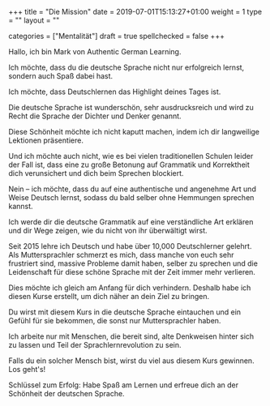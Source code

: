 +++
title = "Die Mission"
date =  2019-07-01T15:13:27+01:00
weight = 1
type = ""
layout = ""

categories = ["Mentalität"]
draft = true
spellchecked = false
+++

Hallo, ich bin Mark von Authentic German Learning.

Ich möchte, dass du die deutsche Sprache nicht nur erfolgreich lernst, sondern auch Spaß dabei hast.

Ich möchte, dass Deutschlernen das Highlight deines Tages ist.

Die deutsche Sprache ist wunderschön, sehr ausdrucksreich und wird zu Recht die Sprache der Dichter und Denker genannt.

Diese Schönheit möchte ich nicht kaputt machen, indem ich dir langweilige Lektionen präsentiere.

Und ich möchte auch nicht, wie es bei vielen traditionellen Schulen leider der Fall ist, dass eine zu große Betonung auf Grammatik und Korrektheit dich verunsichert und dich beim Sprechen blockiert.

Nein – ich möchte, dass du auf eine authentische und angenehme Art und Weise Deutsch lernst, sodass du bald selber ohne Hemmungen sprechen kannst.

Ich werde dir die deutsche Grammatik auf eine verständliche Art erklären und dir Wege zeigen, wie du nicht von ihr überwältigt wirst.

Seit 2015 lehre ich Deutsch und habe über 10,000 Deutschlerner gelehrt. Als Muttersprachler schmerzt es mich, dass manche von euch sehr frustriert sind, massive Probleme damit haben, selber zu sprechen und die Leidenschaft für diese schöne Sprache mit der Zeit immer mehr verlieren.

Dies möchte ich gleich am Anfang für dich verhindern. Deshalb habe ich diesen Kurse erstellt, um dich näher an dein Ziel zu bringen.

Du wirst mit diesem Kurs in die deutsche Sprache eintauchen und ein Gefühl für sie bekommen, die sonst nur Muttersprachler haben.

Ich arbeite nur mit Menschen, die bereit sind, alte Denkweisen hinter sich zu lassen und Teil der Sprachlernrevolution zu sein.

Falls du ein solcher Mensch bist, wirst du viel aus diesem Kurs gewinnen.
Los geht's!

<!-- #Schlüssel --> Schlüssel zum Erfolg: Habe Spaß am Lernen und erfreue dich an der Schönheit der deutschen Sprache.


